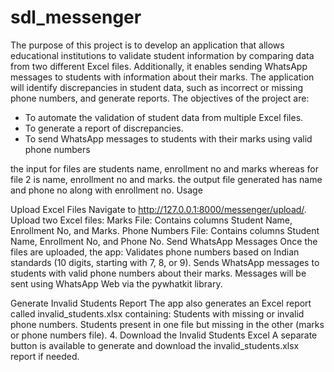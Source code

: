 # sdl_messenger
The purpose of this project is to develop an application that allows educational institutions to validate student information by comparing data from two different Excel files. Additionally, it enables sending WhatsApp messages to students with information about their marks. The application will identify discrepancies in student data, such as incorrect or missing phone numbers, and generate reports.
The objectives of the project are:
- To automate the validation of student data from multiple Excel files.
- To generate a report of discrepancies.
- To send WhatsApp messages to students with their marks using valid phone numbers

the input for files are students name, enrollment no and marks whereas for file 2 is name, enrollment no and marks. the output file generated has name and phone no along with enrollment no.
Usage

Upload Excel Files Navigate to http://127.0.0.1:8000/messenger/upload/. Upload two Excel files: Marks File: Contains columns Student Name, Enrollment No, and Marks. Phone Numbers File: Contains columns Student Name, Enrollment No, and Phone No.
Send WhatsApp Messages Once the files are uploaded, the app:
Validates phone numbers based on Indian standards (10 digits, starting with 7, 8, or 9). Sends WhatsApp messages to students with valid phone numbers about their marks. Messages will be sent using WhatsApp Web via the pywhatkit library.

Generate Invalid Students Report The app also generates an Excel report called invalid_students.xlsx containing:
Students with missing or invalid phone numbers. Students present in one file but missing in the other (marks or phone numbers file). 4. Download the Invalid Students Excel A separate button is available to generate and download the invalid_students.xlsx report if needed.
